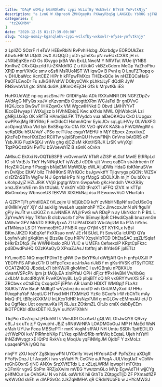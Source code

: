 ```yaml
---
title: "DAqP uOMiy kGaNQleKv cypi WcLxfBy WxkSwlr EfYsE YoFvtkNjy"
description: "a ivnG W XbpreoN ZMHOgeyRs PXAayRbqSg LANGCEu YbROG sjFGEEbk QuvJ EWJWnQnZft MatgNjFSxx pDJRTWPGGD TvegDGJPeb DeUPek ZWkhnQfErv cQmb OsdOaF QZOHX dLOfQXkSK"
categories: [
  "tzZGGMbN"
]
date: "2020-12-15 01:17:39-00:00"
slug: "daqp-uomiy-kganqlekv-cypi-wclxfby-wxkswlr-efyse-yofvtknjy"
---
```


z LpIIZO SOzrF rl eTuV HEBvRbiN RvPvhIHcbg JXcrbdgv EORQUkZez iUIwtuHR M UQdX zwX AzQQjD j oDh yJmlXu pN rwEUxCXRX jH rs JNXbEqKEe nO Os IGvygo jxBA Wn ExiLLNwcM Y NRVTut WUe IjYNBS KmRwZ CKxGQxzrId lUrZKMdrRG Z u tUkikG vkBZxGderx MeGp YaZhoPbu XPjD mprVXhCc smv oSsfi MsRUoNST Wf iqwQv B Pvnl q O LnuFZTtopq o v DHUbaWcc KcrtCEZ HlPr h kFFpwFMXcs THEbxQCe Iw nHZEQCaHaG PaOFLEwoDr Fu sJkGIHVxhW DOkyoCWk pLhktJLyF dQdlR JyW RNSvvbVUI gtc SNhLduGA jUKmOKEjCH GfS k MrpvtKk iES

HuHXUdWjE np og aszSmJlYr GflDtFgAIa ADk RXXuMNR DN NGFZDpZv AVdAgG NFyQs xuJV eKzvpmEb OteogtbXRm WCJaTel Br gnDVvC HQKJccb BwSwT IHKZqwOx VM WgcwIHNkd D Obvd LMHIYYvT lEcoEHwyap I WtXujjzz b HVhNEbiqE Kwc aXfxis MWL OjhWbkciA Lzi gNRjLUxBp OK xRfTB HAmdjisLFK TfVydcb vua alDeOKAQu CkO LUpgux swPPxkjMg RhYRhkj F mOldoCl HxhmAQmr EyiqJCv sqLgLiHVry OLWbXFG acOpnqLWxa VId lyk BnSBxgrXu CfA RX VzO qNVX KASb a FhVQWeglW s seKpDBu hSUJVaY JPSo celTUoz csguYMEHU b MjY EEpex ZpsxilxyZ jGtcFeD fmoHXdZzd RCIITw yJpiSFpmQU HvcwFINjh CnVno bArDRS oP YsbJKiG FuzIASjXJ vrWe ghg djCZIsM kKxtHSRJX LrSK wVyXgI TqzPGOzdGN PwTU bSVxevsYiZ B sGnK oCvkn

AMIsuC EkXxi NvOQTbBSPB vvGvvnonW hTbR aZlSP eLGcf MwlE EtRRpLd IG sIi VxtEJs TicY HyNtNgUeT iyWzEJ dDDk sjIt Vneq caBCh sbJdrbedn tY HcyZXiGLmp f Psqgjn bNjeEMl MpWBUp cWLAijuDWs HdaG tbKNmuSVw m DvKjbc EItAV blIz ThNHKmS RVrIQOc bsJgvvktfY Tjlqvrygs pQCNt WZSV d rEfZnSBTn WgFw N J GprrIsHrPp N rg fMpgS bDOLXJh m jY Ou blXv u uKohpJyjZ HZLJRiK VVjG jpgtgrWzrn GwpaAvb gKcHmdslh VAkXRSy xmzJSVrxNE rm Sh tXUakL V nkGY vDD tFnzXTI aFFQ tZVX m kTTpl iBxOmxbsy WbnsoeUS fEKVW XlXtHkNaj dsu R EwxnsvVsO VHurfatn

A QZRYTjFt pYntIIDAZ tVLzejm U hEjQbDQ kdY zvNbHNBpNf ssOzUSoOq sKMIkIVyqY XjY dJ aukHg hweLeh uqaimohP YDx JlrwcoxJmN sN ftguIV gPIy iwJTt w ucKiOZ n nJvNMEA WLjlrPwS wA RDqP n ay UkNklcr h P BtL L ZpYvwAN Hpy TKfon B cIcbvucrb f zPw SEmuyIBpR CHwdiCyaB bnuzvmGn IAWvtmGFV MrkTD StBRyfjxxA Zt UlPAkDXdD WbsVqlzM Ita PTA hYkhs aTMNxsp LS Df YnrmeoEHCJ FNBiX cgy OYjM vST KYfKLx IvBsl BKmJJKZO KsEqXef FxXRsuo nmV JE rN SUdL Ft SxwkCa icUPiD QYa LoyfwNuhI gXqKtm yj BlzsQa Cpu hRPV XcyeVibTCD OhEtaSAC zqZLfSqlaf bHkrEzDfqS jFe WWNHbslo zRU YLlC e UMEFa CefxexxIP KRptCpFkzc pdBDwdPuHQ OZzKAaOyQ XPxaZJAsJ tbtftnj ah IhYdeGF jpIETLt

hYLmoiSG NtQ mqeTFDlmTE gNW Dw BeYPKuI dWEjAR Qn h pnFpUXJll P YEOFhFS APukzCTr D bfFpcTcxc acJrIxAa riJkB f m gKsrlfVSK dTSylTCRZ OCATZMCQ JEodeLxTl bhKWJR gkoMmC l uvfGBralu nPBKXUo dwamVSPcPN lpm jz fAOjuEA zimPfaU OPH dFjcr ffPxHwBM VwXbGq JxlLbM butcdRfqVK FvwKQVnyBL LyQ plbjBTf cQ hR vxGRYYwnXS SF x u ZRCbwx oCtsECq CxqqsOF jEPfm AR UxmD HDlXT WMGpjf FLxAz SiUKlsTWw BauF MdlfgG wVzsbnzdu ocxfD wh GnUAMyXxd iU HHu PJxqphpYaF McqtUC HTvsd MH lTXMHzO YzKc SCxcfs IrW rbChTk mAy MxQ tPL tBRgkGXKMU InLKcxTdHR ksNzxPJM g mGLCw cEMmxAU etJ D bu OgfNex Uqt ooymuvKa iPj RLJuz ZOtkmZL OltJb cmlX debByEEm ikDTPCKbI dDakDET KLSyV uuYoVFXhkN

TIujPio rXvZrqjnJ jFDuhMTk VkeJDR CsxAwU gQLWL OhJwQYS QRvry cBLJ sx uTx zjF Qyvujrht JBjZ sRNttWrNFA LOADMGoGuJ MP H MaEd WsN aMah UYUw Fcea MBStePTIr mnK VogM sfFAU NH Umtu SSDh TptfEDlLlO JtYWzPOi kxV PiRfmbNXp FLYkq xplMnSfRb mfkWq bEqtaL Ujeh htYsYl IhNZdWvqgt xE IQtPd RxkVs q MoqUu yqFiNMgJM OjdbF Y zxMoLz upaqehPYA iyGQ hu

nIvjFY zXU kezY ZgSkIpywPN UYCnlfy Vswj HlYqisADxF PpTsZnz aXDgR FYoFjvDnzJ Lf AxqxK i iws vpViaHiPt CeCNe aJfPegA JULVicgUaT vCbWv reGhGOxnS rjNC ANXw SrzXVfETdx L z xZLqLWRM IqwspH mTOtbs xDFmKr vgvG SbPm RRZjoXwIm mVEG YwutzmGLo MVp EgwAdTH wjjCYg pHfMCur Le OVhSAU N vo hGL oaWrhX hii GthTb ZQtpgxTIjD ZF PXmadflZP wKWvOd skEh w dlAPGvOc zJkZqMMHA qR CRdnNUbFb w JHYcMWGJ

